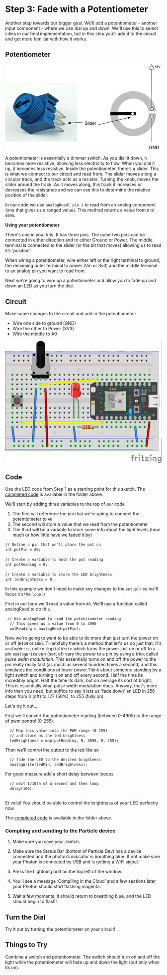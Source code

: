 # Step 3: Fade with a Potentiometer

Another step towards our bigger goal. We'll add a potentiometer - another input component - where we can dial up and down. We'll use this to select cities in our final implementation, but in this step you'll add it to the circuit and get more familiar with how it works. 

## Potentiometer

![Rotary Potentiometer](potentiometer.jpg)

A potentiometer is essentially a dimmer switch. As you dial it down, it becomes more resistive, allowing less electricity to flow. When you dial it up, it becomes less resistive. Inside the potentiometer, there’s a slider. This is what we connect to our circuit and read from. The slider moves along a circular track, and the track acts as a resistor. Turning the knob, moves the slider around the track. As it moves along, this track it increases or decreases the resistance and we can use this to determine the relative position of the slider.

In our code we use `analogRead( pin )` to read from an analog component (one that gives us a ranged value). This method returns a value from `0` to `4095`. 

__Using your potentiometer__

There's one in your kits. It has three pins. The outer two pins can be connected in either direction and to either Ground or Power. The middle terminal is connected to the slider (or the bit that moves) allowing us to read it’s 'position'.

When wiring a potentiometer, wire either left or the right terminal to ground; the remaining outer terminal to power (Vin or 3v3) and the middle terminal to an analog pin you want to read from.

Next we're going to wire up a potentiometer and allow you to fade up and down an LED as you turn the dial.

## Circuit

Make some changes to the circuit and add in the potentiometer: 

- Wire one side to ground (GND)
- Wire the other to Power (3V3)
- Wire the middle to A0

![Potentiometer circuit](LedSwitchPot_bb.png)

## Code

Use the LED code from Step 1 as a starting point for this sketch. The [completed code](code-by-end/LED.ino) is available in the folder above.

We'll start by adding three variables to the top of our code

1. The first will reference the pin that we're going to connect the potentiometer to `A0`
2. The second will store a value that we read from the potentiometer
3. The third will be a variable to store some info about the light levels (how much or how little have we faded it by)

````
// Define a pin that we'll place the pot on
int potPin = A0;

// Create a variable to hold the pot reading
int potReading = 0;

// Create a variable to store the LED brightness.
int ledBrightness = 0;
````

In this example we don't need to make any changes to the `setup()` so we'll focus on the `loop()`

First in our loop we'll read a value from `A0`. We'll use a function called analogRead to do this.

```
 // Use analogRead to read the potentiometer reading
  // This gives us a value from 0 to 4095
  potReading = analogRead(potPin);
````

Now we're going to want to be able to do more than just turn the power on or off (`HIGH` or `LOW`). THankfully there's a method that let's us do just that. It's `analogWrite`, unlike `digitalWrite` which turns the power just on or off to a pin `analogWrite` can (sort of) vary the power to a pin by using a trick called _pulse width modulation_. This essentially turns on and off the power to the pin really really fast (as much as several hundred times a second) and this simulates the conditions of lower power.Think about someone standing by a light switch and turning it on and off every second. Half the time its incredibly bright. Half the time its dark, but on average its sort of bright. This is essentially what pulse width modulation does. Anyway, that's more info than you need, but suffice to say it lets us 'fade down' an LED in 256 steps from 0 (off) to 127 (50%), to 255 (fully on). 

Let's try it out...

First we'll convert the potentiometer reading (between 0-4905) to the range of pwm control (0-255). 

````
  // Map this value into the PWM range (0-255)
  // and store as the led brightness
  ledBrightness = map(potReading, 0, 4095, 0, 255);
````

Then we'll control the output to the led like so

````
  // fade the LED to the desired brightness
  analogWrite(ledPin, ledBrightness);
````

For good measure add a short delay between looops

```
  // wait 1/10th of a second and then loop
  delay(100);
  
```

Et voila! You should be able to control the brightness of your LED perfectly now. 

The [completed code](code-by-end/LED.ino) is available in the folder above.

### Compiling and sending to the Particle device

1. Make sure you save your sketch. 

1. Make sure the Status Bar (bottom of Particle Dev) has a device connected and the photon’s indicator is breathing blue. If not make sure your Photon is connected by USB and is getting a WiFi signal.

2. Press the Lightning bolt on the top left of the window.

3. You’ll see a message ‘Compiling in the Cloud’ and a few sections later your Photon should start flashing magenta.

4. Wait a few moments, it should return to breathing blue, and the LED should begin to flash!

## Turn the Dial

Try it out by turning the potentiometer on your circuit!

## Things to Try 

Combine a switch and potentiometer. The switch should turn on and off the light while the potentiometer will fade up and down the light (but only when its on).

